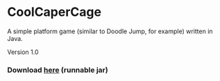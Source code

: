 # CoolCaperCage
A simple platform game (similar to Doodle Jump, for example) written in Java.

Version 1.0

<h3>Download <a href="">here</a> (runnable jar)</h3>
